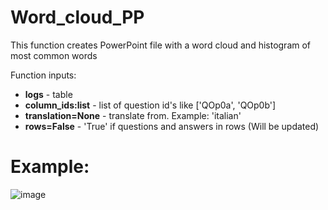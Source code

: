 # Word_cloud_PP

This function creates PowerPoint file with a word cloud and histogram of most common words

Function inputs:
* **logs** - table
* **column_ids:list** - list of question id's like ['QOp0a', 'QOp0b']
* **translation=None** - translate from. Example: 'italian'
* **rows=False** - 'True' if questions and answers in rows (Will be updated)


# Example:
![image](https://user-images.githubusercontent.com/81563036/166639179-997b6cbc-74cc-4234-a8df-de1fa2510787.png)
